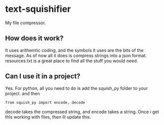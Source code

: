 # text-squishifier
My file compressor.
## How does it work?  
It uses arithemtic coding, and the symbols it uses are the bits of the message. 
As of now all it does is compress strings into a json format.  
resources.txt is a great place to find all the stuff you would need. 
  
## Can I use it in a project?
Yes. For python, all you need to do is add the squish_py folder to your project. 
and then 
```
from squish_py import encode, decode
```
decode takes the compressed string, and encode takes a string.
Once i get this working with files, then ill update this.